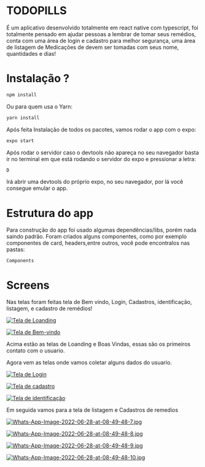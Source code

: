 
# TODOPILLS

É um aplicativo desenvolvido totalmente em react native com typescript, foi totalmente pensado em ajudar pessoas a lembrar de tomar seus remédios, 
conta com uma área de login e cadastro para melhor segurança, 
uma área de listagem de Medicações de devem ser tomadas com seus nome, quantidades e dias!



# Instalação ?

```bash
npm install 
```
Ou para quem usa o Yarn:

```bash
yarn install
```

Após feita Instalação de todos os pacotes, 
vamos rodar o app com o expo:

```bash
expo start
```

Após rodar o servidor caso o devtools não apareça no seu navegador basta ir no terminal em que
está rodando o servidor do expo e pressionar a letra:
```bash 
D 
```
Irá abrir uma devtools do próprio expo, no seu navegador, por lá você consegue emular o app.

# Estrutura do app

Para construção do app foi usado algumas dependências/libs, porém nada saindo padrão.
Foram criados alguns componentes, como por exemplo componentes de card, headers,entre outros,
você pode encontralos nas pastas:

```Components```


# Screens

Nas telas foram feitas tela de Bem vindo, Login, 
Cadastros, identificação, listagem, e cadastro de remédios!


[![Tela de Loanding](https://i.postimg.cc/DZw7s3xF/Whats-App-Image-2022-06-28-at-08-49-48.jpg)](https://postimg.cc/p93Nb4N1)


[![Tela de Bem-vindo](https://i.postimg.cc/9F05BBPP/Whats-App-Image-2022-06-28-at-08-49-48-2.jpg)](https://postimg.cc/V5xVfnV5)

Acima estão as telas de Loanding e Boas Vindas, essas são os primeiros contato com o usuario.


Agora vem as telas onde vamos coletar alguns dados do usuario.

[![Tela de Login](https://i.postimg.cc/VvpJNkBd/Whats-App-Image-2022-06-28-at-08-49-48-4.jpg)](https://postimg.cc/4HvfLZ0g)

[![Tela de cadastro](https://i.postimg.cc/BZkbHtHv/Whats-App-Image-2022-06-28-at-08-49-48-5.jpg)](https://postimg.cc/dDRJKsWM)

[![Tela de identificação](https://i.postimg.cc/KckLd65R/Whats-App-Image-2022-06-28-at-08-49-48-6.jpg)](https://postimg.cc/Z0mCND2S)


Em seguida vamos para a tela de listagem e Cadastros de remedios

[![Whats-App-Image-2022-06-28-at-08-49-48-7.jpg](https://i.postimg.cc/W1PyyRQv/Whats-App-Image-2022-06-28-at-08-49-48-7.jpg)](https://postimg.cc/6yYz7PWj)

[![Whats-App-Image-2022-06-28-at-08-49-48-8.jpg](https://i.postimg.cc/BQ2YHYtw/Whats-App-Image-2022-06-28-at-08-49-48-8.jpg)](https://postimg.cc/mt2yGSYQ)

[![Whats-App-Image-2022-06-28-at-08-49-48-9.jpg](https://i.postimg.cc/KYjDqJvb/Whats-App-Image-2022-06-28-at-08-49-48-9.jpg)](https://postimg.cc/ns8mMKDS)

[![Whats-App-Image-2022-06-28-at-08-49-48-10.jpg](https://i.postimg.cc/YSTYX7sN/Whats-App-Image-2022-06-28-at-08-49-48-10.jpg)](https://postimg.cc/8FB752Ds)